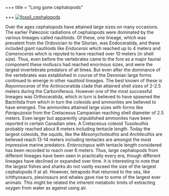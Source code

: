 +++
title = "Long gone cephalopods"

+++
[![fossil\_cephalopods](https://i0.wp.com/farm4.static.flickr.com/3175/3023696809_f5b1e20030.jpg)](http://www.flickr.com/photos/24766652@N05/3023696809/ "fossil_cephalopods by somasushma, on Flickr")

Over the ages cephalopods have attained large sizes on many occasions.
The earlier Paleozoic radiations of cephalopods were dominated by the
various lineages called nautiloids. Of these, one lineage, which was
prevalent from the Ordovician to the Silurian, was Endoceratida, and
these included giant nautiloids like *Endoceras* which reached up to 4
meters and *Cameroceras* which is reputed to have reached over 10 meters
(in shell size). Thus, even before the vertebrates came to the fore as a
major faunal component these molluscs had reached enormous sizes, and
were the largest invertebrate predators of all times. But even after the
dominance of the vertebrates was established in course of the Devonian
large forms continued to emerge in other nautiloid lineages. The best
known of these is *Rayonnoceras* of the Actinoceratida clade that
attained shell sizes of 2-2.5 meters during the Carboniferous. However
one of the most successful lineages was Orthoceratida, which in turn is
believed to have spawned the Bactritida from which in turn the coleoids
and ammonites are believed to have emerged. The ammonites attained large
sizes with forms like *Parapuzosia* from the Cretaceous Campanian
reaching shell diameter of 2.5 meters. Even larger but apparently
unpublished ammonites have been reported in certain Canadian sites. A
Cretaceous coleoid *Tusoteuthis* probably reached about 8 meters
including tentacle length. Today the largest coleoids, the squids, like
the *Mesonychoteuthis* and *Architeuthis* are believed reach 13-14
meters including tentacles are amongst the most impressive marine
predators. *Enteroctopus* with tentacle length considered has been
recorded to reach over 6 meters. Thus, large cephalopods from different
lineages have been seen in practically every era, though different
lineages have declined or expanded over time. It is interesting to note
that the largest fishes and sharks do not vastly exceed the size of the
largest cephalopods if at all. However, tetrapods that returned to the
sea, like ichthyosaurs, plesiosaurs and whales gave rise to some of the
largest ever animals. This might be related the inherent metabolic
limits of extracting oxygen from water as against using air.
